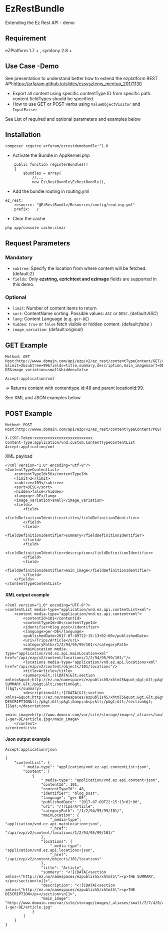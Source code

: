# EzRestBundle

Extending the Ez Rest API - demo 

## Requirement

eZPlatform 1.7 + , symfony 2.8 +

## Use Case -Demo

See presentation to understand better how to extend the ezplatform REST API:https://arfaram.github.io/slides/ezsysztems_meetup_20171130

- Export all content using specific contentType ID from specific path. content fieldTypes should be specified.
- How to use GET or POST verbs using `ValueObjectVisitor` and `InputParser`

 See List of required and optional parameters and examples below
 
## Installation

```
composer require arfaram/ezrestdemobundle:^1.0
```

- Activate the Bundle in AppKernel.php

```
    public function registerBundles()
    {
        $bundles = array(
            //...
            new Ez\RestBundle\EzRestBundle(),

```

- Add the bundle routing in routing.yml
```
ez_rest:
    resource: "@EzRestBundle/Resources/config/routing.yml"
    prefix:   /
```

- Clear the cache
```
php app/console cache:clear
```

## Request Parameters


### Mandatory
- `subtree`:  Specify the location from where content will be fetched.(default:2)
- `fields`: Only **ezstring, ezrichtext and ezimage** fields are supported in this demo. 

### Optional
- `limit`: Number of content items to return
- `sort`: ContentName sorting. Possible values: `ASC` or `DESC`. (default:*ASC*) 
- `lang`: Content Language (e.g. `ger-DE`)
- `hidden`: `true` or `false` fetch visible or hidden content. (default:*false* )
- `image_variation`: (default:*original*)

## GET Example

```
Method: GET
Host:http://wwww.domain.com/api/ezp/v2/ez_rest/contentTypeContent/GET/48?&limit=2&subtree=99&fields=title,summary,description,main_image&sort=DESC&lang=ger-DE&image_variation=small&hidden=false

Accept:application/xml
```
-> Returns content with contenttype id:48 and parent locationId:99. 

See XML and JSON examples below

## POST Example
```
Method: POST
Host:http://wwww.domain.com/api/ezp/v2/ez_rest/contentTypeContent/POST

X-CSRF-Token:xxxxxxxxxxxxxxxxxxxxxxxxxx
Content-Type:application/vnd.custom.ContentTypeContentList
Accept:application/xml
```
XML payload
```
<?xml version="1.0" encoding="utf-8"?>
<ContentTypeContentList>
    <contentTypeId>50</contentTypeId>
    <limit>2</limit>
    <subtree>109</subtree>
    <sort>DESC</sort>
    <hidden>false</hidden>
    <lang>ger-DE</lang>
    <image_variation>small</image_variation>
    <fields>
    	<field>
    		<fieldDefinitionIdentifier>title</fieldDefinitionIdentifier>
    	</field>
     	<field>
    		<fieldDefinitionIdentifier>summary</fieldDefinitionIdentifier>
    	</field>
     	<field>
    		<fieldDefinitionIdentifier>description</fieldDefinitionIdentifier>
    	</field>
    	<field>
    		<fieldDefinitionIdentifier>main_image</fieldDefinitionIdentifier>
    	</field>
    </fields>
</ContentTypeContentList>
```

#### XML output example
```
<?xml version="1.0" encoding="UTF-8"?>
<contentList media-type="application/vnd.ez.api.contentList+xml">
    <content media-type="application/vnd.ez.api.content+xml">
        <contentId>101</contentId>
        <contentTypeId>48</contentTypeId>
        <identifier>blog_post</identifier>
        <language>ger-DE</language>
        <publishedDate>2017-07-09T22:15:13+02:00</publishedDate>
        <uri>/Trips/Article</uri>
        <categoryPath>/1/2/94/95/99/101/</categoryPath>
        <mainLocation media-type="application/vnd.ez.api.mainLocation+xml" href="/api/ezp/v2/content/locations/1/2/94/95/99/101/"/>
        <locations media-type="application/vnd.ez.api.locations+xml" href="/api/ezp/v2/content/objects/101/locations"/>
        <title>Article</title>
        <summary>&lt;![CDATA[&lt;section xmlns=&quot;http://ez.no/namespaces/ezpublish5/xhtml5&quot;&gt;&lt;p&gt;THE SUMMARY.&lt;/p&gt;&lt;/section&gt;
]]&gt;</summary>
        <description>&lt;![CDATA[&lt;section xmlns=&quot;http://ez.no/namespaces/ezpublish5/xhtml5&quot;&gt;&lt;p&gt;THE DESCRIPTION&lt;/p&gt;&lt;p&gt;&amp;nbsp;&lt;/p&gt;&lt;/section&gt;
]]&gt;</description>
        <main_image>http://www.domain.com/var/site/storage/images/_aliases/small/7/7/4/0/477-1-ger-DE/article.jpg</main_image>
    </content>
</contentList>
```
#### Json output example
```
Accept:application/json
```

```
{
    "contentList": {
        "_media-type": "application/vnd.ez.api.contentList+json",
        "content": [
            {
                "_media-type": "application/vnd.ez.api.content+json",
                "contentId": 101,
                "contentTypeId": 48,
                "identifier": "blog_post",
                "language": "ger-DE",
                "publishedDate": "2017-07-09T22:15:13+02:00",
                "uri": "/Trips/Article",
                "categoryPath": "/1/2/94/95/99/101/",
                "mainLocation": {
                    "_media-type": "application/vnd.ez.api.mainLocation+json",
                    "_href": "/api/ezp/v2/content/locations/1/2/94/95/99/101/"
                },
                "locations": {
                    "_media-type": "application/vnd.ez.api.locations+json",
                    "_href": "/api/ezp/v2/content/objects/101/locations"
                },
                "title": "Article",
                "summary": "<![CDATA[<section xmlns=\"http://ez.no/namespaces/ezpublish5/xhtml5\"><p>THE SUMMARY.</p></section>\n]]>",
                "description": "<![CDATA[<section xmlns=\"http://ez.no/namespaces/ezpublish5/xhtml5\"><p>THE DESCRIPTION</p></section>\n]]>",
                "main_image": "http://www.domain.com/var/site/storage/images/_aliases/small/7/7/4/0/477-1-ger-DE/article.jpg"
            }
        ]
    }
}
```



